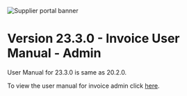 ![Supplier portal banner](../../../../images/banner-supplier-portal.jpg)



# Version 23.3.0 - Invoice User Manual - Admin

User Manual for 23.3.0 is same as 20.2.0. 

To view the user manual for invoice admin click [here](../20.2.0/usermanual-supplierportal-invoice-admin.md).

